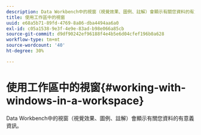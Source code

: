 ```yaml
---
description: Data Workbench中的視窗（視覺效果、圖例、註解）會顯示有關您資料的有意義資訊。
title: 使用工作區中的視窗
uuid: e68a5b71-89fd-4769-8a86-dba4494aa6a0
exl-id: c05a1538-9e3f-4e9e-83ad-b98e066a85cb
source-git-commit: d9df90242ef96188f4e4b5e6d04cfef196b0a628
workflow-type: tm+mt
source-wordcount: '40'
ht-degree: 30%

---
```


# 使用工作區中的視窗{#working-with-windows-in-a-workspace}

Data Workbench中的視窗（視覺效果、圖例、註解）會顯示有關您資料的有意義資訊。

